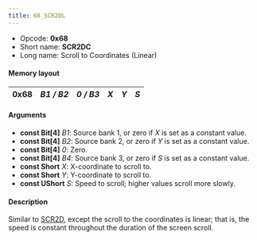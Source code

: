 ```yaml
---
title: 68_SCR2DL
---
```


-   Opcode: **0x68**
-   Short name: **SCR2DC**
-   Long name: Scroll to Coordinates (Linear)

#### Memory layout

| 0x68 | *B1 / B2* | *0 / B3* | *X* | *Y* | *S* |
|------|-----------|----------|-----|-----|-----|

#### Arguments

-   **const Bit\[4\]** *B1*: Source bank 1, or zero if *X* is set as a constant value.
-   **const Bit\[4\]** *B2*: Source bank 2, or zero if *Y* is set as a constant value.
-   **const Bit\[4\]** *0*: Zero.
-   **const Bit\[4\]** *B4*: Source bank 3, or zero if *S* is set as a constant value.
-   **const Short** *X*: X-coordinate to scroll to.
-   **const Short** *Y*: Y-coordinate to scroll to.
-   **const UShort** *S*: Speed to scroll; higher values scroll more slowly.

#### Description

Similar to [SCR2D](64_SCR2D.md), except the scroll to the coordinates is linear; that is, the speed is constant throughout the duration of the screen scroll.
